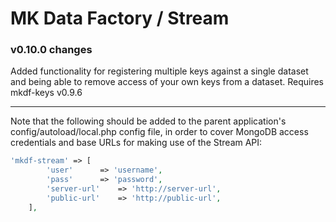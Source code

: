 # MK Data Factory / Stream

### v0.10.0 changes
Added functionality for registering multiple keys against a single dataset and being able to remove access of your own keys from a dataset.
Requires mkdf-keys v0.9.6

---

Note that the following should be added to the parent application's config/autoload/local.php config 
file, in order to cover MongoDB access credentials and base URLs for making use of the Stream API:


```php
'mkdf-stream' => [
        'user'      => 'username',
        'pass'      => 'password',
        'server-url'    => 'http://server-url',
        'public-url'    => 'http://public-url',
    ],
```




